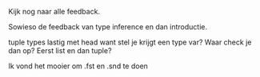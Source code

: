 
Kijk nog naar alle feedback.

Sowieso de feedback van type inference en dan introductie.

tuple types lastig met head want stel je krijgt een type var? Waar check je dan op?
Eerst list en dan tuple?

Ik vond het mooier om .fst en .snd te doen